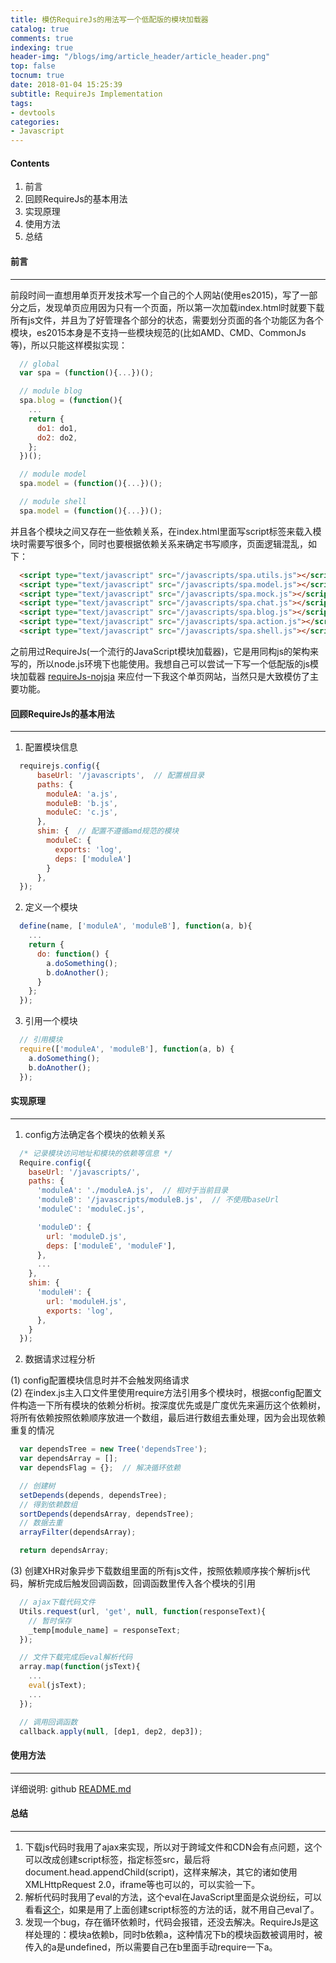 ```yaml
---
title: 模仿RequireJs的用法写一个低配版的模块加载器
catalog: true
comments: true
indexing: true
header-img: "/blogs/img/article_header/article_header.png"
top: false
tocnum: true
date: 2018-01-04 15:25:39
subtitle: RequireJs Implementation
tags: 
- devtools
categories:
- Javascript
---
```


#### Contents
1. 前言
2. 回顾RequireJs的基本用法
3. 实现原理
4. 使用方法
5. 总结

#### 前言
________

前段时间一直想用单页开发技术写一个自己的个人网站(使用es2015)，写了一部分之后，发现单页应用因为只有一个页面，所以第一次加载index.html时就要下载所有js文件，并且为了好管理各个部分的状态，需要划分页面的各个功能区为各个模块，es2015本身是不支持一些模块规范的(比如AMD、CMD、CommonJs等)，所以只能这样模拟实现：  

```js
  // global
  var spa = (function(){...})();

  // module blog
  spa.blog = (function(){
    ...
    return {
      do1: do1,
      do2: do2,
    };
  })();

  // module model
  spa.model = (function(){...})();

  // module shell
  spa.model = (function(){...})();
```

并且各个模块之间又存在一些依赖关系，在index.html里面写script标签来载入模块时需要写很多个，同时也要根据依赖关系来确定书写顺序，页面逻辑混乱，如下：  

```html
  <script type="text/javascript" src="/javascripts/spa.utils.js"></script>
  <script type="text/javascript" src="/javascripts/spa.model.js"></script>
  <script type="text/javascript" src="/javascripts/spa.mock.js"></script>
  <script type="text/javascript" src="/javascripts/spa.chat.js"></script>
  <script type="text/javascript" src="/javascripts/spa.blog.js"></script>
  <script type="text/javascript" src="/javascripts/spa.action.js"></script>
  <script type="text/javascript" src="/javascripts/spa.shell.js"></script>
```

之前用过RequireJs(一个流行的JavaScript模块加载器)，它是用同构js的架构来写的，所以node.js环境下也能使用。我想自己可以尝试一下写一个低配版的js模块加载器 [requireJs-nojsja](https://github.com/nojsja/requireJs-nojsja) 来应付一下我这个单页网站，当然只是大致模仿了主要功能。  

#### 回顾RequireJs的基本用法
__________________________

1. 配置模块信息  
```js
  requirejs.config({
      baseUrl: '/javascripts',  // 配置根目录
      paths: {
        moduleA: 'a.js',
        moduleB: 'b.js',
        moduleC: 'c.js',
      },
      shim: {  // 配置不遵循amd规范的模块
        moduleC: {
          exports: 'log',
          deps: ['moduleA']
        }
      },
  });
```
2. 定义一个模块  
```js
  define(name, ['moduleA', 'moduleB'], function(a, b){
    ...
    return {
      do: function() {
        a.doSomething();
        b.doAnother();
      }
    };
  });
```
3. 引用一个模块  
```js
  // 引用模块
  require(['moduleA', 'moduleB'], function(a, b) {
    a.doSomething();
    b.doAnother();
  });
```

#### 实现原理
____________

1. config方法确定各个模块的依赖关系  
```js
  /* 记录模块访问地址和模块的依赖等信息 */
  Require.config({
    baseUrl: '/javascripts/',
    paths: {
      'moduleA': './moduleA.js',  // 相对于当前目录
      'moduleB': '/javascripts/moduleB.js',  // 不使用baseUrl
      'moduleC': 'moduleC.js',

      'moduleD': {
        url: 'moduleD.js',
        deps: ['moduleE', 'moduleF'],
      },
      ...
    },
    shim: {
      'moduleH': {
        url: 'moduleH.js',
        exports: 'log',
      },
    }
  });
```

2. 数据请求过程分析  

(1) config配置模块信息时并不会触发网络请求  
(2) 在index.js主入口文件里使用require方法引用多个模块时，根据config配置文件构造一下所有模块的依赖分析树。按深度优先或是广度优先来遍历这个依赖树，将所有依赖按照依赖顺序放进一个数组，最后进行数组去重处理，因为会出现依赖重复的情况    

```js
  var dependsTree = new Tree('dependsTree');
  var dependsArray = [];
  var dependsFlag = {};  // 解决循环依赖

  // 创建树
  setDepends(depends, dependsTree);
  // 得到依赖数组
  sortDepends(dependsArray, dependsTree);
  // 数据去重
  arrayFilter(dependsArray);

  return dependsArray;
```

(3) 创建XHR对象异步下载数组里面的所有js文件，按照依赖顺序挨个解析js代码，解析完成后触发回调函数，回调函数里传入各个模块的引用  
  ```js
    // ajax下载代码文件
    Utils.request(url, 'get', null, function(responseText){
      // 暂时保存
      _temp[module_name] = responseText;
    });

    // 文件下载完成后eval解析代码
    array.map(function(jsText){
      ...
      eval(jsText);
      ...
    });

    // 调用回调函数
    callback.apply(null, [dep1, dep2, dep3]);
  ```

#### 使用方法
___________
详细说明: github [README.md](https://github.com/nojsja/requireJs-nojsja)

#### 总结
________

1. 下载js代码时我用了ajax来实现，所以对于跨域文件和CDN会有点问题，这个可以改成创建script标签，指定标签src，最后将document.head.appendChild(script)，这样来解决，其它的诸如使用XMLHttpRequest 2.0，iframe等也可以的，可以实验一下。
2. 解析代码时我用了eval的方法，这个eval在JavaScript里面是众说纷纭，可以看看[这个](https://www.zhihu.com/question/20591877)，如果是用了上面创建script标签的方法的话，就不用自己eval了。
3. 发现一个bug，存在循环依赖时，代码会报错，还没去解决。RequireJs是这样处理的：模块a依赖b，同时b依赖a，这种情况下b的模块函数被调用时，被传入的a是undefined，所以需要自己在b里面手动require一下a。